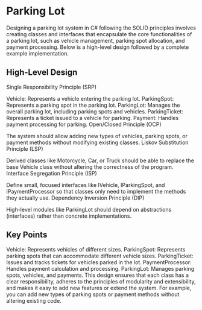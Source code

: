 ﻿# Parking Lot

Designing a parking lot system in C# following the SOLID principles involves creating classes and interfaces that encapsulate the core functionalities of a parking lot, such as vehicle management, parking spot allocation, and payment processing. Below is a high-level design followed by a complete example implementation.

## High-Level Design

Single Responsibility Principle (SRP)

Vehicle: Represents a vehicle entering the parking lot.
ParkingSpot: Represents a parking spot in the parking lot.
ParkingLot: Manages the overall parking lot, including parking spots and vehicles.
ParkingTicket: Represents a ticket issued to a vehicle for parking.
Payment: Handles payment processing for parking.
Open/Closed Principle (OCP)

The system should allow adding new types of vehicles, parking spots, or payment methods without modifying existing classes.
Liskov Substitution Principle (LSP)

Derived classes like Motorcycle, Car, or Truck should be able to replace the base Vehicle class without altering the correctness of the program.
Interface Segregation Principle (ISP)

Define small, focused interfaces like IVehicle, IParkingSpot, and IPaymentProcessor so that classes only need to implement the methods they actually use.
Dependency Inversion Principle (DIP)

High-level modules like ParkingLot should depend on abstractions (interfaces) rather than concrete implementations.

## Key Points

Vehicle: Represents vehicles of different sizes.
ParkingSpot: Represents parking spots that can accommodate different vehicle sizes.
ParkingTicket: Issues and tracks tickets for vehicles parked in the lot.
PaymentProcessor: Handles payment calculation and processing.
ParkingLot: Manages parking spots, vehicles, and payments.
This design ensures that each class has a clear responsibility, adheres to the principles of modularity and extensibility, and makes it easy to add new features or extend the system. For example, you can add new types of parking spots or payment methods without altering existing code.